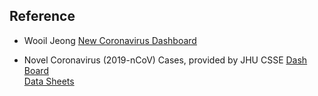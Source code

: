 ## Reference

- Wooil Jeong
[New Coronavirus Dashboard](https://wooiljeong.github.io/etc/corona_dash/)

- Novel Coronavirus (2019-nCoV) Cases, provided by JHU CSSE
[Dash Board](https://gisanddata.maps.arcgis.com/apps/opsdashboard/index.html#/bda7594740fd40299423467b48e9ecf6)  
[Data Sheets](https://docs.google.com/spreadsheets/d/1yZv9w9zRKwrGTaR-YzmAqMefw4wMlaXocejdxZaTs6w/htmlview?usp=sharing&sle=true#)

